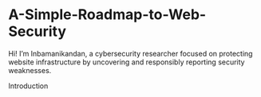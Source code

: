 # A-Simple-Roadmap-to-Web-Security
Hi! I’m Inbamanikandan, a cybersecurity researcher focused on protecting website infrastructure by uncovering and responsibly reporting security weaknesses.

Introduction
